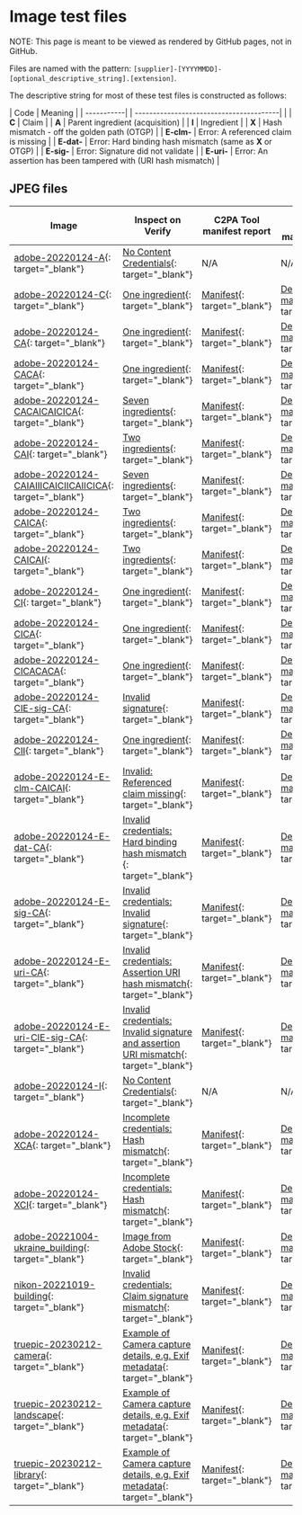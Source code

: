 # Image test files

NOTE: This page is meant to be viewed as rendered by GitHub pages, not in GitHub.

Files are named with the pattern: `[supplier]-[YYYYMMDD]-[optional_descriptive_string].[extension]`. 

The descriptive string for most of these test files is constructed as follows:

| Code       | Meaning                                      |
| -----------| | ----------------------------------------|  |
| **C**        | Claim                                      |
| **A**        | Parent ingredient (acquisition)            |
| **I**        | Ingredient                                 |
| **X**        | Hash mismatch - off the golden path (OTGP) |
| **E-clm-**   | Error: A referenced claim is missing |
| **E-dat-**   | Error: Hard binding hash mismatch (same as **X** or OTGP) |
| **E-sig-**   | Error: Signature did not validate |
| **E-uri-**   | Error: An assertion has been tampered with (URI hash mismatch) |

## JPEG files

| Image | Inspect on Verify | C2PA Tool manifest report | C2PA Tool detailed manifest report |
|-------|-------------------|-----------------------|------------------------------------|
| [adobe-20220124-A](jpeg/adobe-20220124-A.jpg){: target="_blank"} |[No Content Credentials](https://contentcredentials.org/verify?source=https://crandmck.github.io/public-testfiles/image/jpeg/adobe-20220124-A.jpg){: target="_blank"} | N/A | N/A |
| [adobe-20220124-C](jpeg/adobe-20220124-C.jpg){: target="_blank"}  |[One ingredient](https://contentcredentials.org/verify?source=https://crandmck.github.io/public-testfiles/image/jpeg/adobe-20220124-C.jpg){: target="_blank"} | [Manifest](../manifests/image/jpeg/adobe-20220124-C/manifest_store.json){: target="_blank"}  | [Detailed manifest](../detailed-manifests/image/jpeg/adobe-20220124-C/manifest_store.json){: target="_blank"}  |
| [adobe-20220124-CA](jpeg/adobe-20220124-CA.jpg){: target="_blank"} |  [One ingredient](https://contentcredentials.org/verify?source=https://crandmck.github.io/public-testfiles/image/jpeg/adobe-20220124-CA.jpg){: target="_blank"} | [Manifest](../manifests/image/jpeg/adobe-20220124-CA/manifest_store.json){: target="_blank"}  | [Detailed manifest](../detailed-manifests/image/jpeg/adobe-20220124-CA/manifest_store.json){: target="_blank"}  |
| [adobe-20220124-CACA](jpeg/adobe-20220124-CACA.jpg){: target="_blank"} | [One ingredient](https://contentcredentials.org/verify?source=https://crandmck.github.io/public-testfiles/image/jpeg/adobe-20220124-CACA.jpg){: target="_blank"} | [Manifest](../manifests/image/jpeg/adobe-20220124-CACA/manifest_store.json){: target="_blank"}  | [Detailed manifest](../detailed-manifests/image/jpeg/adobe-20220124-CACA/manifest_store.json){: target="_blank"}  |
| [adobe-20220124-CACAICAICICA](jpeg/adobe-20220124-CACAICAICICA.jpg){: target="_blank"} | [Seven ingredients](https://contentcredentials.org/verify?source=https://crandmck.github.io/public-testfiles/image/jpeg/adobe-20220124-CACAICAICICA.jpg){: target="_blank"} | [Manifest](../manifests/image/jpeg/adobe-20220124-CACAICAICICA/manifest_store.json){: target="_blank"}  | [Detailed manifest](../detailed-manifests/image/jpeg/adobe-20220124-CACAICAICICA/manifest_store.json){: target="_blank"}  |
| [adobe-20220124-CAI](jpeg/adobe-20220124-CAI.jpg){: target="_blank"} | [Two ingredients](https://contentcredentials.org/verify?source=https://crandmck.github.io/public-testfiles/image/jpeg/adobe-20220124-CAI.jpg){: target="_blank"} | [Manifest](../manifests/image/jpeg/adobe-20220124-CAI/manifest_store.json){: target="_blank"}  | [Detailed manifest](../detailed-manifests/image/jpeg/adobe-20220124-CAI/manifest_store.json){: target="_blank"}  |
| [adobe-20220124-CAIAIIICAICIICAIICICA](jpeg/adobe-20220124-CAIAIIICAICIICAIICICA.jpg){: target="_blank"} | [Seven ingredients](https://contentcredentials.org/verify?source=https://crandmck.github.io/public-testfiles/image/jpeg/adobe-20220124-CAIAIIICAICIICAIICICA.jpg){: target="_blank"} | [Manifest](../manifests/image/jpeg/adobe-20220124-CAIAIIICAICIICAIICICA/manifest_store.json){: target="_blank"}  | [Detailed manifest](../detailed-manifests/image/jpeg/adobe-20220124-CAIAIIICAICIICAIICICA/manifest_store.json){: target="_blank"}  |
| [adobe-20220124-CAICA](jpeg/adobe-20220124-CAICA.jpg){: target="_blank"} | [Two ingredients](https://contentcredentials.org/verify?source=https://crandmck.github.io/public-testfiles/image/jpeg/adobe-20220124-CAICA.jpg){: target="_blank"} | [Manifest](../manifests/image/jpeg/adobe-20220124-CAICA/manifest_store.json){: target="_blank"}  | [Detailed manifest](../detailed-manifests/image/jpeg/adobe-20220124-CAICA/manifest_store.json){: target="_blank"}  |
| [adobe-20220124-CAICAI](jpeg/adobe-20220124-CAICAI.jpg){: target="_blank"} | [Two ingredients](https://contentcredentials.org/verify?source=https://crandmck.github.io/public-testfiles/image/jpeg/adobe-20220124-CAICAI.jpg){: target="_blank"} | [Manifest](../manifests/image/jpeg/adobe-20220124-CAICAI/manifest_store.json){: target="_blank"}  | [Detailed manifest](../detailed-manifests/image/jpeg/adobe-20220124-CAICAI/manifest_store.json){: target="_blank"}  |
| [adobe-20220124-CI](jpeg/adobe-20220124-CI.jpg){: target="_blank"} | [One ingredient](https://contentcredentials.org/verify?source=https://crandmck.github.io/public-testfiles/image/jpeg/adobe-20220124-CI.jpg){: target="_blank"} | [Manifest](../manifests/image/jpeg/adobe-20220124-CI/manifest_store.json){: target="_blank"}  | [Detailed manifest](../detailed-manifests/image/jpeg/adobe-20220124-CI/manifest_store.json){: target="_blank"}  |
| [adobe-20220124-CICA](jpeg/adobe-20220124-CICA.jpg){: target="_blank"} | [One ingredient](https://contentcredentials.org/verify?source=https://crandmck.github.io/public-testfiles/image/jpeg/adobe-20220124-CICA.jpg){: target="_blank"} | [Manifest](../manifests/image/jpeg/adobe-20220124-CICA/manifest_store.json){: target="_blank"}  | [Detailed manifest](../detailed-manifests/image/jpeg/adobe-20220124-CICA/manifest_store.json){: target="_blank"}  |
| [adobe-20220124-CICACACA](jpeg/adobe-20220124-CICACACA.jpg){: target="_blank"} | [One ingredient](https://contentcredentials.org/verify?source=https://crandmck.github.io/public-testfiles/image/jpeg/adobe-20220124-CICACACA.jpg){: target="_blank"} | [Manifest](../manifests/image/jpeg/adobe-20220124-CICACACA/manifest_store.json){: target="_blank"}  | [Detailed manifest](../detailed-manifests/image/jpeg/adobe-20220124-CICACACA/manifest_store.json){: target="_blank"}  |
| [adobe-20220124-CIE-sig-CA](jpeg/adobe-20220124-CIE-sig-CA.jpg){: target="_blank"} | [Invalid signature](https://contentcredentials.org/verify?source=https://crandmck.github.io/public-testfiles/image/jpeg/adobe-20220124-CIE-sig-CA.jpg){: target="_blank"} | [Manifest](../manifests/image/jpeg/adobe-20220124-CIE-sig-CA/manifest_store.json){: target="_blank"}  | [Detailed manifest](../detailed-manifests/image/jpeg/adobe-20220124-CIE-sig-CA/manifest_store.json){: target="_blank"}  | 
| [adobe-20220124-CII](jpeg/adobe-20220124-CII.jpg){: target="_blank"} | [One ingredient](https://contentcredentials.org/verify?source=https://crandmck.github.io/public-testfiles/image/jpeg/adobe-20220124-CII.jpg){: target="_blank"} | [Manifest](../manifests/image/jpeg/adobe-20220124-CII/manifest_store.json){: target="_blank"}  | [Detailed manifest](../detailed-manifests/image/jpeg/adobe-20220124-CII/manifest_store.json){: target="_blank"}  |
| [adobe-20220124-E-clm-CAICAI](jpeg/adobe-20220124-E-clm-CAICAI.jpg){: target="_blank"} | [Invalid: Referenced claim missing](https://contentcredentials.org/verify?source=https://crandmck.github.io/public-testfiles/image/jpeg/adobe-20220124-E-clm-CAICAI.jpg){: target="_blank"} | [Manifest](../manifests/image/jpeg/adobe-20220124-E-clm-CAICAI/manifest_store.json){: target="_blank"}  | [Detailed manifest](../detailed-manifests/image/jpeg/adobe-20220124-E-clm-CAICAI/manifest_store.json){: target="_blank"}  |
| [adobe-20220124-E-dat-CA](jpeg/adobe-20220124-E-dat-CA.jpg){: target="_blank"} | [Invalid credentials: Hard binding hash mismatch ](https://contentcredentials.org/verify?source=https://crandmck.github.io/public-testfiles/image/jpeg/adobe-20220124-E-dat-CA.jpg){: target="_blank"} | [Manifest](../manifests/image/jpegadobe-20220124-E-dat-CA/manifest_store.json){: target="_blank"}  | [Detailed manifest](../detailed-manifests/image/jpeg/adobe-20220124-E-dat-CA/manifest_store.json){: target="_blank"}  |
| [adobe-20220124-E-sig-CA](jpeg/adobe-20220124-E-sig-CA.jpg){: target="_blank"} | [Invalid credentials: Invalid signature](https://contentcredentials.org/verify?source=https://crandmck.github.io/public-testfiles/image/jpeg/adobe-20220124-E-sig-CA.jpg){: target="_blank"} | [Manifest](../manifests/image/jpeg/adobe-20220124-E-sig-CA/manifest_store.json){: target="_blank"}  | [Detailed manifest](../detailed-manifests/image/jpeg/adobe-20220124-E-sig-CA/manifest_store.json){: target="_blank"}  |
| [adobe-20220124-E-uri-CA](jpeg/adobe-20220124-E-uri-CA.jpg){: target="_blank"} | [Invalid credentials: Assertion URI hash mismatch](https://contentcredentials.org/verify?source=https://crandmck.github.io/public-testfiles/image/jpeg/adobe-20220124-E-uri-CA.jpg){: target="_blank"} | [Manifest](../manifests/image/jpeg/adobe-20220124-E-uri-CA/manifest_store.json){: target="_blank"}  | [Detailed manifest](../detailed-manifests/image/jpeg/adobe-20220124-E-uri-CA/manifest_store.json){: target="_blank"}  |
| [adobe-20220124-E-uri-CIE-sig-CA](jpeg/adobe-20220124-E-uri-CIE-sig-CA.jpg){: target="_blank"} | [Invalid credentials: Invalid signature and assertion URI mismatch](https://contentcredentials.org/verify?source=https://crandmck.github.io/public-testfiles/image/jpeg/adobe-20220124-E-uri-CIE-sig-CA.jpg){: target="_blank"} | [Manifest](../manifests/image/jpeg/adobe-20220124-E-uri-CIE-sig-CA/manifest_store.json){: target="_blank"}  | [Detailed manifest](../detailed-manifests/image/jpeg/adobe-20220124-E-uri-CIE-sig-CA/manifest_store.json){: target="_blank"}  |
| [adobe-20220124-I](jpeg/adobe-20220124-I.jpg){: target="_blank"} | [No Content Credentials](ttps://contentcredentials.org/verify?source=https://crandmck.github.io/public-testfiles/image/jpeg/adobe-20220124-I.jpg){: target="_blank"}  | N/A | N/A |
| [adobe-20220124-XCA](jpeg/adobe-20220124-XCA.jpg){: target="_blank"} | [Incomplete credentials: Hash mismatch](https://contentcredentials.org/verify?source=https://crandmck.github.io/public-testfiles/image/jpeg/adobe-20220124-XCA.jpg){: target="_blank"} | [Manifest](../manifests/image/jpeg/adobe-20220124-XCA/manifest_store.json){: target="_blank"}  | [Detailed manifest](../detailed-manifests/image/jpeg/adobe-20220124-XCA/manifest_store.json){: target="_blank"}  |
| [adobe-20220124-XCI](jpeg/adobe-20220124-XCI.jpg){: target="_blank"} | [Incomplete credentials: Hash mismatch](https://contentcredentials.org/verify?source=https://crandmck.github.io/public-testfiles/image/jpeg/adobe-20220124-XCI.jpg){: target="_blank"} | [Manifest](../manifests/image/jpeg/adobe-20220124-XCI/manifest_store.json){: target="_blank"}  | [Detailed manifest](../detailed-manifests/image/jpeg/adobe-20220124-XCI/manifest_store.json){: target="_blank"}  |
| [adobe-20221004-ukraine_building](jpeg/adobe-20221004-ukraine_building.jpeg){: target="_blank"} | [Image from Adobe Stock](https://contentcredentials.org/verify?source=https://crandmck.github.io/public-testfiles/image/jpeg/adobe-20221004-ukraine_building.jpeg){: target="_blank"}| [Manifest](../manifests/image/jpeg/adobe-20221004-ukraine_building/manifest_store.json){: target="_blank"}  | [Detailed manifest](../detailed-manifests/image/jpeg/adobe-20221004-ukraine_building/manifest_store.json){: target="_blank"}  |
| [nikon-20221019-building](jpeg/nikon-20221019-building.jpeg){: target="_blank"} | [Invalid credentials: Claim signature mismatch](https://contentcredentials.org/verify?source=https://crandmck.github.io/public-testfiles/image/jpeg/nikon-20221019-building.jpeg){: target="_blank"}| [Manifest](../manifests/image/jpeg/nikon-20221019-building/manifest_store.json){: target="_blank"}  | [Detailed manifest](../detailed-manifests/image/jpeg/nikon-20221019-building/manifest_store.json){: target="_blank"}  |
| [truepic-20230212-camera](jpeg/truepic-20230212-camera.jpg){: target="_blank"} | [Example of Camera capture details, e.g. Exif metadata](https://contentcredentials.org/verify?source=https://crandmck.github.io/public-testfiles/image/jpeg/truepic-20230212-camera.jpg){: target="_blank"} | [Manifest](../manifests/image/jpeg/truepic-20230212-camera/manifest_store.json){: target="_blank"}  | [Detailed manifest](../detailed-manifests/image/jpeg/truepic-20230212-camera/manifest_store.json){: target="_blank"}  |
| [truepic-20230212-landscape](jpeg/truepic-20230212-landscape.jpg){: target="_blank"} | [Example of Camera capture details, e.g. Exif metadata](https://contentcredentials.org/verify?source=https://crandmck.github.io/public-testfiles/image/jpeg/truepic-20230212-landscape.jpg){: target="_blank"} | [Manifest](../manifests/image/jpeg/truepic-20230212-landscape/manifest_store.json){: target="_blank"}  | [Detailed manifest](../detailed-manifests/image/jpeg/truepic-20230212-landscape/manifest_store.json){: target="_blank"}  |
| [truepic-20230212-library](jpeg/truepic-20230212-library.jpg){: target="_blank"} | [Example of Camera capture details, e.g. Exif metadata](https://contentcredentials.org/verify?source=https://crandmck.github.io/public-testfiles/image/jpeg/truepic-20230212-library.jpg){: target="_blank"} | [Manifest](../manifests/image/jpeg/truepic-20230212-library/manifest_store.json){: target="_blank"}  | [Detailed manifest](../detailed-manifests/image/jpeg/truepic-20230212-library/manifest_store.json){: target="_blank"}  |
